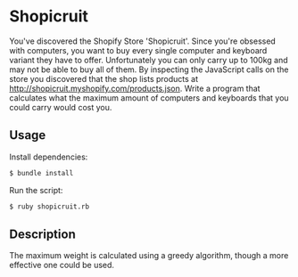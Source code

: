 # Shopicruit
You've discovered the Shopify Store 'Shopicruit'. Since you're obsessed with computers, you want to buy every single computer and keyboard variant they have to offer. Unfortunately you can only carry up to 100kg and may not be able to buy all of them. By inspecting the JavaScript calls on the store you discovered that the shop lists products at http://shopicruit.myshopify.com/products.json. Write a program that calculates what the maximum amount of computers and keyboards that you could carry would cost you.

## Usage
Install dependencies:

```bash
$ bundle install
```

Run the script:

```bash
$ ruby shopicruit.rb
```

## Description
The maximum weight is calculated using a greedy algorithm, though a more effective one could be used.
